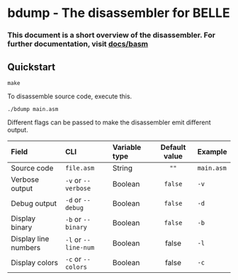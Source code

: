 # bdump - The disassembler for BELLE

### This document is a short overview of the disassembler. For further documentation, visit [docs/basm](https://github.com/BlueGummi/belle/blob/master/docs/bdump.md)

## Quickstart


```make```

To disassemble source code, execute this.

```./bdump main.asm```

Different flags can be passed to make the disassembler emit different output.


| Field          | CLI                 | Variable type | Default value | Example    |
| :------------- | :------------------ | :------------ | :-----------: | :--------- |
| Source code    | `file.asm`          | String        | `""`          | `main.asm` |
| Verbose output | `-v` or `--verbose` | Boolean       | `false`       | `-v`       |
| Debug output   | `-d` or `--debug`   | Boolean       | `false`       | `-d`       |
| Display binary   | `-b` or `--binary`    | Boolean       | `false`       | `-b`       |
| Display line numbers | `-l` or `--line-num` | Boolean | false | `-l` |
| Display colors | `-c` or `--colors` | Boolean | false | `-c` |
